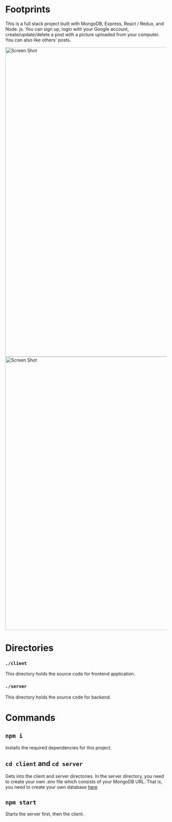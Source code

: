 # Footprints

This is a full stack project built with MongoDB, Express, React / Redux, and Node. js. You can sign up, login with your Google account, create/update/delete a post with a picture uploaded from your computer. You can also like others' posts.

<img width="967" alt="Screen Shot" src="https://user-images.githubusercontent.com/63085397/132142130-300ff037-b9ef-4918-9daa-a0ee489f672c.png">

<img width="854" alt="Screen Shot" src="https://user-images.githubusercontent.com/63085397/132142181-24deaa58-d068-4571-903a-c1acb7561888.png">

# Directories

### `./client`
This directory holds the source code for frontend application.

### `./server`
This directory holds the source code for backend.


# Commands

## `npm i`
Installs the required dependencies for this project.

## `cd client` and `cd server`
Gets into the client and server directories. In the server directory, you need to create your own .env file which consists of your MongoDB URL. That is, you need to create your own database [here](https://account.mongodb.com/account/login?signedOut=true)


## `npm start`
Starts the server first, then the client.
